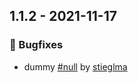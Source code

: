 ## 1.1.2 - 2021-11-17

### 🐞 Bugfixes
- dummy [#null](https://github.com/IKOR-GmbH/sip-framework/pull/null) by [stieglma](https://github.com/stieglma)

